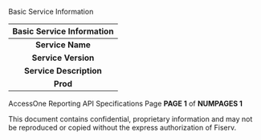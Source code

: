 ﻿
Basic Service Information

|**Basic Service Information**|
| :-: |
|**Service Name**|**ReportService**|
|**Service Version**|1.0|
|**Service Description**|This service is used  to get report information from Access One|
|**Prod**|<p></p><p></p><p><https://api.fdportfoliomanager.com/pm/ReportService.svc><https://api.fdportfoliomanager.com/pm/ReportService.svc/rest></p><p></p>|

AccessOne Reporting API Specifications 		Page  **PAGE 1** of  **NUMPAGES  1**

This document contains confidential, proprietary information and may not be reproduced or copied without the express authorization of Fiserv.

